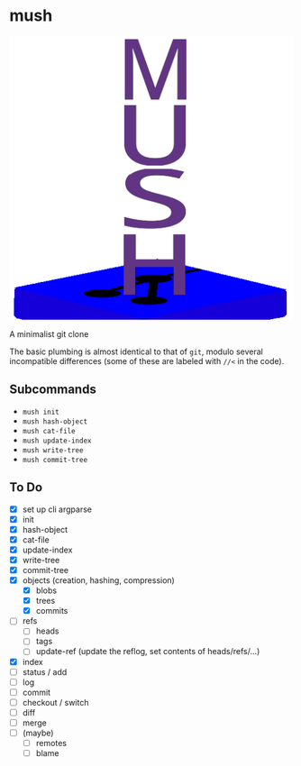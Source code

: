 # mush

![Mush Logo](logo.png)

A minimalist git clone

The basic plumbing is almost identical to that of `git`, modulo several incompatible differences (some of these are labeled with `//<` in the code).

## Subcommands
- `mush init`
- `mush hash-object`
- `mush cat-file`
- `mush update-index`
- `mush write-tree`
- `mush commit-tree`

## To Do
- [X] set up cli argparse
- [X] init
- [X] hash-object
- [X] cat-file
- [X] update-index
- [X] write-tree
- [X] commit-tree
- [X] objects (creation, hashing, compression)
    - [X] blobs
    - [X] trees
    - [X] commits
- [ ] refs
    - [ ] heads
    - [ ] tags
    - [ ] update-ref (update the reflog, set contents of heads/refs/...)
- [X] index
- [ ] status / add
- [ ] log
- [ ] commit
- [ ] checkout / switch
- [ ] diff
- [ ] merge
- [ ] (maybe)
    - [ ] remotes
    - [ ] blame

